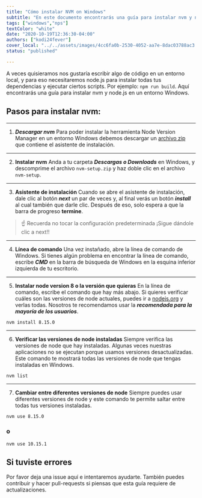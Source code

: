 ```yaml
---
title: "Cómo instalar NVM on Windows"
subtitle: "En este documento encontrarás una guía para instalar nvm y node.js en Windows"
tags: ["windows","nps"]
textColor: "white"
date: "2020-10-19T12:36:30-04:00"
authors: ["kodi24fever"]
cover_local: "../../assets/images/4cc6fa0b-2530-4052-aa7e-8dac03788ac3.png"
status: "published"

---
```

A veces quisieramos nos gustaría escribir algo de código en un entorno local, y para eso necesitaremos node.js para instalar todas tus dependencias y ejecutar ciertos scripts. Por ejemplo: ```npm run build```.
Aquí encontrarás una guía para instalar nvm y node.js en un entorno Windows.
  
## Pasos para instalar nvm:
***
1. ***Descargar nvm*** 
Para poder instalar la herramienta Node Version Manager en un entorno Windows debemos descargar un [archivo zip](https://github.com/coreybutler/nvm-windows/releases/download/1.1.7/nvm-setup.zip) que contiene el asistente de instalación.
***
  2. **Instalar nvm**
  Anda a tu carpeta ***Descargas o Downloads*** en Windows, y descomprime el archivo ```nvm-setup.zip``` y haz doble clic en el archivo ```nvm-setup```.
  ***
  
  3. **Asistente de instalación**
 Cuando se abre el asistente de instalación, dale clic al botón ***next*** un par de veces y, al final verás un botón ***install*** al cual también que darle clic. Después de eso, solo espera a que la barra de progreso **termine**.
 
> :point_up: Recuerda no tocar la configuración predeterminada ¡Sigue dándole clic a next!!

***
  4. **Línea de comando**
Una vez instañado, abre la línea de comando de Windows. Si tienes algún problema en encontrar la línea de comando, escribe ***CMD*** en la barra de búsqueda de Windows en la esquina inferior izquierda de tu escritorio.
***

5. **Instalar node version 8 o la versión que quieras**
En la línea de comando, escribe el comando que hay más abajo. Si quieres verificar cuáles son las versiones de node actuales, puedes ir a [nodejs.org](https://nodejs.org/es/) y verlas todas. Nosotros te recomendamos usar la ***recomendada para la mayoría de los usuarios***.
```
nvm install 8.15.0
```
***
6. **Verificar las versiones de node instaladas**
Siempre verifica las versiones de node que hay instaladas. Algunas veces nuestras aplicaciones no se ejecutan porque usamos versiones desactualizadas. Este comando te mostrará todas las versiones de node que tengas instaladas en Windows.
```
nvm list
```
  ***
  
  7. **Cambiar entre diferentes versiones de node**
  Siempre puedes usar diferentes versiones de node y este comando te permite saltar entre todas tus versiones instaladas.
  ```
  nvm use 8.15.0
  ```
  ### o
  ```
  nvm use 10.15.1
  ```
 ## Si tuviste errores
 Por favor deja una issue aquí e intentaremos ayudarte. También puedes contribuir y hacer pull-requests si piensas que esta guía requiere de actualizaciones.
 
